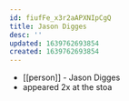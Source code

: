 ```yaml
---
id: fiufFe_x3r2aAPXNIpCgQ
title: Jason Digges
desc: ''
updated: 1639762693854
created: 1639762693854
---
```



- [[person]] - Jason Digges
- appeared 2x at the stoa
